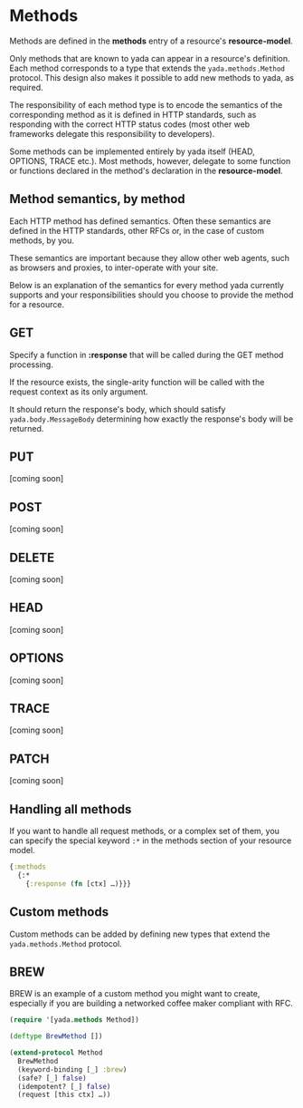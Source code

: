 # Methods

Methods are defined in the __methods__ entry of a resource's
__resource-model__.

Only methods that are known to yada can appear in a resource's
definition. Each method corresponds to a type that extends the
`yada.methods.Method` protocol. This design also makes it possible to
add new methods to yada, as required.

The responsibility of each method type is to encode the semantics of
the corresponding method as it is defined in HTTP standards, such as
responding with the correct HTTP status codes (most other web
frameworks delegate this responsibility to developers).

Some methods can be implemented entirely by yada itself (HEAD,
OPTIONS, TRACE etc.). Most methods, however, delegate to some function
or functions declared in the method's declaration in the
__resource-model__.

## Method semantics, by method

Each HTTP method has defined semantics. Often these semantics are
defined in the HTTP standards, other RFCs or, in the case of custom
methods, by you.

These semantics are important because they allow other web agents,
such as browsers and proxies, to inter-operate with your site.

Below is an explanation of the semantics for every method yada
currently supports and your responsibilities should you choose to
provide the method for a resource.

## GET

Specify a function in __:response__ that will be called during the GET
method processing.

If the resource exists, the single-arity function will be called with the request
context as its only argument.

It should return the response's body, which should satisfy
`yada.body.MessageBody` determining how exactly the response's body
will be returned.

## PUT

[coming soon]

## POST

[coming soon]

## DELETE

[coming soon]

## HEAD

[coming soon]

## OPTIONS

[coming soon]

## TRACE

[coming soon]

## PATCH

[coming soon]

## Handling all methods

If you want to handle all request methods, or a complex set of them,
you can specify the special keyword `:*` in the methods section of
your resource model.

```clojure
{:methods
  {:*
    {:response (fn [ctx] …)}}}
```

## Custom methods

Custom methods can be added by defining new types that extend the
`yada.methods.Method` protocol.

## BREW

BREW is an example of a custom method you might want to create,
especially if you are building a networked coffee maker compliant with
RFC.

```clojure
(require '[yada.methods Method])

(deftype BrewMethod [])

(extend-protocol Method
  BrewMethod
  (keyword-binding [_] :brew)
  (safe? [_] false)
  (idempotent? [_] false)
  (request [this ctx] …))
```

